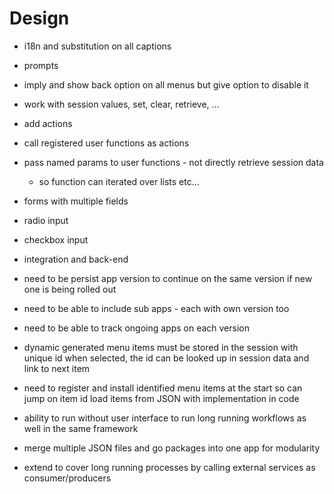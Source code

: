 # Design #
- i18n and substitution on all captions
- prompts
- imply and show back option on all menus but give option to disable it
- work with session values, set, clear, retrieve, ...
- add actions
- call registered user functions as actions
- pass named params to user functions - not directly retrieve session data
    - so function can iterated over lists etc...

- forms with multiple fields
- radio input
- checkbox input
- integration and back-end

- need to be persist app version to continue on the same version if new one is being rolled out
- need to be able to include sub apps - each with own version too
- need to be able to track ongoing apps on each version

- dynamic generated menu items must be stored in the session with unique id
    when selected, the id can be looked up in session data and link to next item

- need to register and install identified menu items at the start so can jump on item id
    load items from JSON with implementation in code

- ability to run without user interface to run long running workflows as well in the same framework

- merge multiple JSON files and go packages into one app for modularity

- extend to cover long running processes by calling external services as consumer/producers

